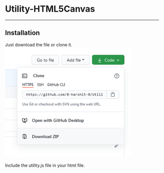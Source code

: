 <h1>Utility-HTML5Canvas</h1>

<hr>
<h2>
	Installation
</h2>
<p>
	Just download the file or clone it.<br>
	<img src='./res/download.png'><br><br>
	Include the utility.js file in your html file.<br>
		<code><script type="application/js" src="utility.js" defer></code><br><br>
	If you want seperate files, navigate to assets folder and include it in your html file.<br>
		<code>
			<script type="application/js" src="assets/shapes.js" defer><br>
		</code>
	<br>
		<code>
			<script type="application/js" src="assets/vector.js" defer>
		</code>
	<br>
		<code>
			<script type="application/js" src="assets/stack.js" defer>
		</code>
</p>
<hr>
<h2>
	Usage
</h2>
<ul>
	<li><h3>Stack.js</h3></li>
	<p>
		You can use this library to create a Stack Data Structure.<br><br>
		For Detailed Guide refer <a href='https://github.com/0-harshit-0/Utility-HTML5Canvas/wiki'>Wiki</a>.
	</p>
	<li><h3>Vector.js</h3></li>
	<p>
		You can use this library to create a 2D vector object and perform various Vector related function.<br><br>
		To create a new Object: <code>new Vector2D(x, y);</code><br>
		<code>x</code>: the position on x-axis,<br>
		<code>y</code>: the position on y-axis,<br>
		Default value of both axis is 0.<br><br>
		For Detailed Guide refer <a href='https://github.com/0-harshit-0/Utility-HTML5Canvas/wiki'>Wiki</a>.
	</p>
	<li><h3>shapes.js</h3></li>
	<p>
		This library can be used to draw basic shapes provided in context interface as well as complex shapes like pentagon, hexagon, etc. which are not supported in canvas directly. It can also be used to set colour.<br>
		Other functions like: Line Width, Line cap, shadows, etc. need to be set on your own.<br><br>
		For Detailed Guide refer <a href=https://github.com/0-harshit-0/Utility-HTML5Canvas/wiki>Wiki</a>.
	</p>
</ul>
